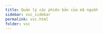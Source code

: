 ```yaml
---
title: Quản lý các phiên bản của mã nguồn
sidebar: vsc_sidebar
permalink: vsc.html
folder: vsc
---
```


